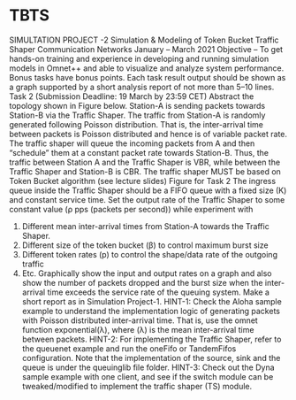 # TBTS
SIMULTATION PROJECT -2
Simulation & Modeling of Token Bucket Traffic Shaper
Communication Networks
January – March 2021
Objective – To get hands-on training and experience in developing and running simulation models 
in Omnet++ and able to visualize and analyze system performance. Bonus tasks have bonus points.
Each task result output should be shown as a graph supported by a short analysis report of not 
more than 5–10 lines. 
Task 2 (Submission Deadline: 19 March by 23:59 CET)
Abstract the topology shown in Figure below. Station-A is sending packets towards Station-B via the 
Traffic Shaper. The traffic from Station-A is randomly generated following Poisson distribution. That is, 
the inter-arrival time between packets is Poisson distributed and hence is of variable packet rate. The 
traffic shaper will queue the incoming packets from A and then “schedule” them at a constant packet
rate towards Station-B. Thus, the traffic between Station A and the Traffic Shaper is VBR, while 
between the Traffic Shaper and Station-B is CBR. The traffic shaper MUST be based on Token Bucket 
algorithm (see lecture slides)
Figure for Task 2
The ingress queue inside the Traffic Shaper should be a FIFO queue with a fixed size (K) and constant 
service time. Set the output rate of the Traffic Shaper to some constant value (ρ pps (packets per 
second)) while experiment with 
1. Different mean inter-arrival times from Station-A towards the Traffic Shaper. 
2. Different size of the token bucket (β) to control maximum burst size
3. Different token rates (p) to control the shape/data rate of the outgoing traffic
4. Etc.
Graphically show the input and output rates on a graph and also show the number of packets dropped 
and the burst size when the inter-arrival time exceeds the service rate of the queuing system. Make a 
short report as in Simulation Project-1.
HINT-1: Check the Aloha sample example to understand the implementation logic of generating 
packets with Poisson distributed inter-arrival time. That is, use the omnet function exponential(λ), 
where (λ) is the mean inter-arrival time between packets. 
HINT-2: For implementing the Traffic Shaper, refer to the queuenet example and run the oneFifo or 
TandemFifos configuration. Note that the implementation of the source, sink and the queue is under 
the queuinglib file folder. 
HINT-3: Check out the Dyna sample example with one client, and see if the switch module can be 
tweaked/modified to implement the traffic shaper (TS) module.
